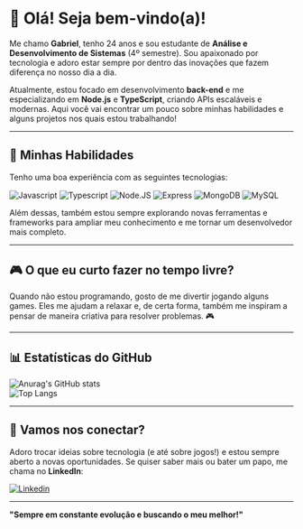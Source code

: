 # 👋 Olá! Seja bem-vindo(a)!

Me chamo **Gabriel**, tenho 24 anos e sou estudante de **Análise e Desenvolvimento de Sistemas** (4º semestre). Sou apaixonado por tecnologia e adoro estar sempre por dentro das inovações que fazem diferença no nosso dia a dia.

Atualmente, estou focado em desenvolvimento **back-end** e me especializando em **Node.js** e **TypeScript**, criando APIs escaláveis e modernas. Aqui você vai encontrar um pouco sobre minhas habilidades e alguns projetos nos quais estou trabalhando!

---

## 🚀 Minhas Habilidades

Tenho uma boa experiência com as seguintes tecnologias:

<div style="display: inline_block">
  <img align="center" alt="Javascript" src="https://img.shields.io/badge/JavaScript-F7DF1E?style=for-the-badge&logo=javascript&logoColor=black">
  <img align="center" alt="Typescript" src="https://img.shields.io/badge/TypeScript-007ACC?style=for-the-badge&logo=typescript&logoColor=white">
  <img align="center" alt="Node.JS" src="https://img.shields.io/badge/Node.js-43853D?style=for-the-badge&logo=node.js&logoColor=white">
  <img align="center" alt="Express" src="https://img.shields.io/badge/Express.js-404D59?style=for-the-badge">
  <img align="center" alt="MongoDB" src="https://img.shields.io/badge/MongoDB-4EA94B?style=for-the-badge&logo=mongodb&logoColor=white">
  <img align="center" alt="MySQL" src="https://img.shields.io/badge/MySQL-00000F?style=for-the-badge&logo=mysql&logoColor=white">
</div>

Além dessas, também estou sempre explorando novas ferramentas e frameworks para ampliar meu conhecimento e me tornar um desenvolvedor mais completo.

---

## 🎮 O que eu curto fazer no tempo livre?

Quando não estou programando, gosto de me divertir jogando alguns games. Eles me ajudam a relaxar e, de certa forma, também me inspiram a pensar de maneira criativa para resolver problemas. 🎮

---

## 📊 Estatísticas do GitHub

![Anurag's GitHub stats](https://github-readme-stats.vercel.app/api?username=Wirizada&show_icons=true&theme=gruvbox)  
![Top Langs](https://github-readme-stats.vercel.app/api/top-langs/?username=Wirizada&layout=compact&langs_count=16&theme=gruvbox)

---

## 🔗 Vamos nos conectar?

Adoro trocar ideias sobre tecnologia (e até sobre jogos!) e estou sempre aberto a novas oportunidades. Se quiser saber mais ou bater um papo, me chama no **LinkedIn**:

[![Linkedin](https://img.shields.io/badge/LinkedIn-0077B5?style=for-the-badge&logo=linkedin&logoColor=white)](https://www.linkedin.com/in/gabriel-de-souza-vaz-140867219/)

---

**"Sempre em constante evolução e buscando o meu melhor!"**
